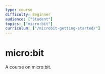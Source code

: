 ```yaml
---
type: course
difficulty: Beginner
audience: ["Student"]
topics: ["micro:bit"]
curriculum: ["/microbit-getting-started/"]
---
```


# micro:bit

A course on micro:bit.
